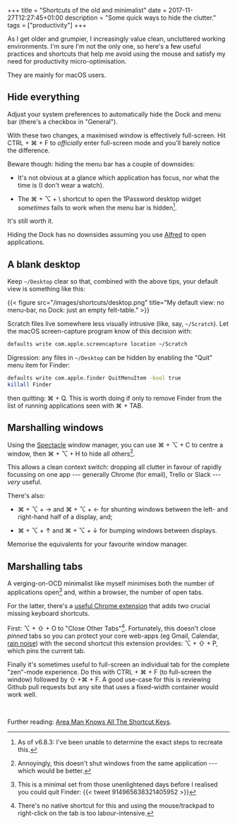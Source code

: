 +++
title = "Shortcuts of the old and minimalist"
date = 2017-11-27T12:27:45+01:00
description = "Some quick ways to hide the clutter."
tags = ["productivity"]
+++

As I get older and grumpier, I increasingly value clean, uncluttered working
environments. I'm sure I'm not the only one, so here's a few useful practices
and shortcuts that help me avoid using the mouse and satisfy my need for
productivity micro-optimisation.

They are mainly for macOS users.

## Hide everything

Adjust your system preferences to automatically hide the Dock and menu bar
(there's a checkbox in "General").

With these two changes, a maximised window is effectively full-screen. Hit
<span class="keys">CTRL</span>&nbsp;+&nbsp;<span class="keys">⌘</span>&nbsp;+&nbsp;<span class="keys">F</span>
to _officially_ enter full-screen mode and you'll barely notice the difference.

Beware though: hiding the menu bar has a couple of downsides:

- It's not obvious at a glance which application has focus, nor what the time is
  (I don't wear a watch).

- The
  <span class="keys">⌘</span>&nbsp;+&nbsp;<span class="keys">⌥</span>&nbsp;+&nbsp;<span class="keys">\\</span>
  shortcut to open the 1Password desktop widget _sometimes_ fails to work when
  the menu bar is hidden[^1password].

[^1password]:
    As of v6.8.3: I've been unable to determine the exact steps to recreate
    this.

It's still worth it.

Hiding the Dock has no downsides assuming you use
[Alfred](https://www.alfredapp.com/) to open applications.

## A blank desktop

Keep `~/Desktop` clear so that, combined with the above tips, your default view
is something like this:

{{< figure src="/images/shortcuts/desktop.png" title="My default view: no menu-bar, no Dock: just an empty felt-table." >}}

Scratch files live somewhere less visually intrusive (like, say, `~/Scratch`).
Let the macOS screen-capture program know of this decision with:

```bash
defaults write com.apple.screencapture location ~/Scratch
```

Digression: any files in `~/Desktop` can be hidden by enabling the "Quit" menu
item for Finder:

```bash
defaults write com.apple.finder QuitMenuItem -bool true
killall Finder
```

then quitting: <span class="keys">⌘</span>&nbsp;+&nbsp;<span
class="keys">Q</span>. This is worth doing if only to remove Finder from the
list of running applications seen with
<span class="keys">⌘</span>&nbsp;+&nbsp;<span class="keys">TAB</span>.

## Marshalling windows

Using the [Spectacle](https://www.spectacleapp.com/) window manager, you can use
<span class="keys">⌘</span>&nbsp;+&nbsp;<span class="keys">⌥</span>&nbsp;+&nbsp;<span class="keys">C</span>
to centre a window, then
<span class="keys">⌘</span>&nbsp;+&nbsp;<span class="keys">⌥</span>&nbsp;+&nbsp;<span class="keys">H</span>
to hide all others[^butnotappwindows].

[^butnotappwindows]:
    Annoyingly, this doesn't shut windows from the same application --- which
    would be better.

This allows a clean context switch: dropping all clutter in favour of rapidly
focussing on one app --- generally Chrome (for email), Trello or Slack ---
_very_ useful.

There's also:

- <span class="keys">⌘</span>&nbsp;+&nbsp;<span class="keys">⌥</span>&nbsp;+&nbsp;<span class="keys">→</span>
  and
  <span class="keys">⌘</span>&nbsp;+&nbsp;<span class="keys">⌥</span>&nbsp;+&nbsp;<span class="keys">←</span>
  for shunting windows between the left- and right-hand half of a display, and;

- <span class="keys">⌘</span>&nbsp;+&nbsp;<span class="keys">⌥</span>&nbsp;+&nbsp;<span class="keys">↑</span>
  and
  <span class="keys">⌘</span>&nbsp;+&nbsp;<span class="keys">⌥</span>&nbsp;+&nbsp;<span class="keys">↓</span>
  for bumping windows between displays.

Memorise the equivalents for your favourite window manager.

## Marshalling tabs

A verging-on-OCD minimalist like myself minimises both the number of
applications open[^applications] and, within a browser, the number of open tabs.

[^applications]:
    This is a minimal set from those unenlightened days before I realised you
    could quit Finder: {{< tweet 914965638321405952 >}}

For the latter, there's a
[useful Chrome extension](https://chrome.google.com/webstore/detail/keyboard-shortcuts-to-clo/dkoadhojigekhckndaehenfbhcgfeepl/reviews?hl=en)
that adds two crucial missing keyboard shortcuts.

First:
<span class="keys">⌥</span>&nbsp;+&nbsp;<span class="keys">⇧</span>&nbsp;+&nbsp;<span class="keys">O</span>
to "Close Other Tabs"[^chrometabs]. Fortunately, this doesn't close _pinned_
tabs so you can protect your core web-apps (eg Gmail, Calendar,
[rain noise](https://rain.today)) with the second shortcut this extension
provides:
<span class="keys">⌥</span>&nbsp;+&nbsp;<span class="keys">⇧</span>&nbsp;+&nbsp;<span class="keys">P</span>,
which pins the current tab.

[^chrometabs]:
    There's no native shortcut for this and using the mouse/trackpad to
    right-click on the tab is too labour-intensive.

Finally it's sometimes useful to full-screen an individual tab for the complete
"zen"-mode experience. Do this with
<span class="keys">CTRL</span>&nbsp;+&nbsp;<span class="keys">⌘</span>&nbsp;+&nbsp;<span class="keys">F</span>
(to full-screen the window) followed by
<span class="keys">⇧</span>&nbsp;+<span class="keys">⌘</span>&nbsp;+&nbsp;<span class="keys">F</span>.
A good use-case for this is reviewing Github pull requests but any site that
uses a fixed-width container would work well.

<br/>

Further reading:
[Area Man Knows All The Shortcut Keys](https://www.theonion.com/area-man-knows-all-the-shortcut-keys-1819566989).
